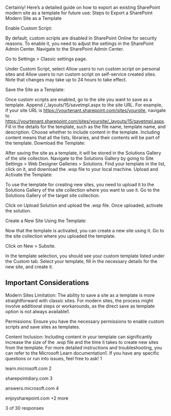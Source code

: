 Certainly! Here’s a detailed guide on how to export an existing SharePoint modern site as a template for future use:
Steps to Export a SharePoint Modern Site as a Template

Enable Custom Script:

By default, custom scripts are disabled in SharePoint Online for security reasons. To enable it, you need to adjust the settings in the SharePoint Admin Center.
Navigate to the SharePoint Admin Center.

Go to Settings > Classic settings page.

Under Custom Script, select Allow users to run custom script on personal sites and Allow users to run custom script on self-service created sites.
Note that changes may take up to 24 hours to take effect.

Save the Site as a Template:

Once custom scripts are enabled, go to the site you want to save as a template.
Append /_layouts/15/savetmpl.aspx to the site URL. For example, if your site URL is https://yourtenant.sharepoint.com/sites/yoursite, navigate to https://yourtenant.sharepoint.com/sites/yoursite/_layouts/15/savetmpl.aspx.
Fill in the details for the template, such as the file name, template name, and description.
Choose whether to include content in the template. Including content means that all the lists, libraries, and their contents will be part of the template.
Download the Template:

After saving the site as a template, it will be stored in the Solutions Gallery of the site collection.
Navigate to the Solutions Gallery by going to Site Settings > Web Designer Galleries > Solutions.
Find your template in the list, click on it, and download the .wsp file to your local machine.
Upload and Activate the Template:

To use the template for creating new sites, you need to upload it to the Solutions Gallery of the site collection where you want to use it.
Go to the Solutions Gallery of the target site collection.

Click on Upload Solution and upload the .wsp file.
Once uploaded, activate the solution.

Create a New Site Using the Template:

Now that the template is activated, you can create a new site using it.
Go to the site collection where you uploaded the template.

Click on New > Subsite.


In the template selection, you should see your custom template listed under the Custom tab.
Select your template, fill in the necessary details for the new site, and create it.


## Important Considerations

Modern Sites Limitation: The ability to save a site as a template is more straightforward with classic sites. For modern sites, the process might involve additional steps or workarounds, as the direct save as template option is not always available1.

Permissions: Ensure you have the necessary permissions to enable custom scripts and save sites as templates.

Content Inclusion: Including content in your template can significantly increase the size of the .wsp file and the time it takes to create new sites from the template.
For more detailed instructions and troubleshooting, you can refer to the Microsoft Learn documentation1.
If you have any specific questions or run into issues, feel free to ask!
1

learn.microsoft.com
2

sharepointdiary.com
3

answers.microsoft.com
4

enjoysharepoint.com
+2 more




3
of
30
responses
